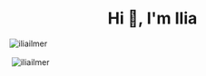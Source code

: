 <h1 align="center">Hi 👋, I'm Ilia</h1>
<p align="left"> <img src="https://komarev.com/ghpvc/?username=iliailmer&label=Profile%20views&color=0e75b6&style=flat" alt="iliailmer" /> </p>
<p>&nbsp;<img align="center" src="https://github-readme-stats.vercel.app/api?username=iliailmer&show_icons=true&locale=en" alt="iliailmer" /></p>


